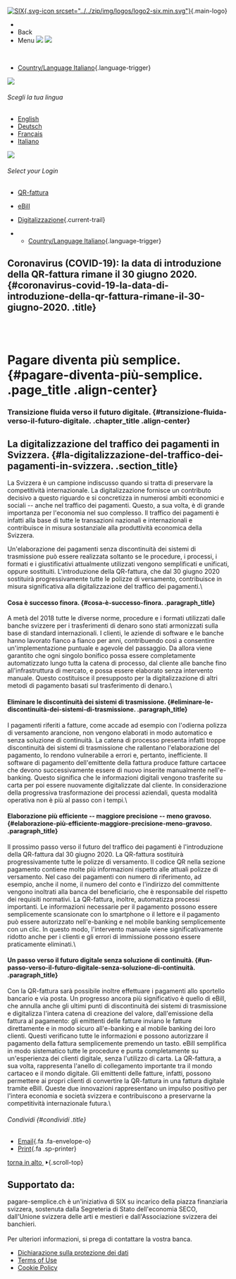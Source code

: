 [![SIX](../../zip/img/logos/logo-six.min.png "SIX"){.svg-icon
srcset="../../zip/img/logos/logo2-six.min.svg"}](../home.html){.main-logo}

-   
-   Back
-   Menu
    ![](data:image/svg+xml;base64,PHN2ZyB2aWV3Ym94PSIwIDAgMTYgMTYiPgogICAgICAgICAgICA8cGF0aCBkPSJNMCA3aDE2djJIMFY3em0wLTVoMTZ2MkgwVjJ6bTAgMTBoMTZ2Mkgwdi0yeiI+PC9wYXRoPgogICAgICAgICAgPC9zdmc+)
    ![](data:image/svg+xml;base64,PHN2ZyB2aWV3Ym94PSIwIDAgMTYgMTYiPgogICAgICAgICAgICA8cGF0aCBkPSJNNy4zMTYgOEwyLjM0MiAzLjAyNSAyIDIuNjg1IDIuNjg0IDJsLjM0LjM0Mkw4IDcuMzE2bDQuOTc1LTQuOTc0LjM0LS4zNDIuNjg1LjY4NC0uMzQyLjM0TDguNjg0IDhsNC45NzQgNC45NzUuMzQyLjM0LS42ODQuNjg1LS4zNC0uMzQyTDggOC42ODRsLTQuOTc1IDQuOTc0LS4zNC4zNDJMMiAxMy4zMTZsLjM0Mi0uMzRMNy4zMTYgOHoiPjwvcGF0aD4KICAgICAgICAgIDwvc3ZnPg==)

&nbsp;

-   [Country/Language Italiano](digitalisierung.html#){.language-trigger}

![](data:image/svg+xml;base64,PHN2ZyB2aWV3Ym94PSIwIDAgMTYgMTYiPgogICAgICAgICAgICAgICAgICA8cGF0aCBkPSJNNy4zMTYgOEwyLjM0MiAzLjAyNSAyIDIuNjg1IDIuNjg0IDJsLjM0LjM0Mkw4IDcuMzE2bDQuOTc1LTQuOTc0LjM0LS4zNDIuNjg1LjY4NC0uMzQyLjM0TDguNjg0IDhsNC45NzQgNC45NzUuMzQyLjM0LS42ODQuNjg1LS4zNC0uMzQyTDggOC42ODRsLTQuOTc1IDQuOTc0LS4zNC4zNDJMMiAxMy4zMTZsLjM0Mi0uMzRMNy4zMTYgOHoiPjwvcGF0aD4KICAgICAgICAgICAgICAgIDwvc3ZnPg==)

###### Scegli la tua lingua

-   [English](https://www.einfach-zahlen.ch/en/home/digitalisierung.html)
-   [Deutsch](https://www.einfach-zahlen.ch/de/home/digitalisierung.html)
-   [Français](https://www.einfach-zahlen.ch/fr/home/digitalisierung.html)
-   [Italiano](digitalisierung.html)

![](data:image/svg+xml;base64,PHN2ZyB2aWV3Ym94PSIwIDAgMTYgMTYiPgogICAgICAgICAgICAgICAgPHBhdGggZD0iTTcuMzE2IDhMMi4zNDIgMy4wMjUgMiAyLjY4NSAyLjY4NCAybC4zNC4zNDJMOCA3LjMxNmw0Ljk3NS00Ljk3NC4zNC0uMzQyLjY4NS42ODQtLjM0Mi4zNEw4LjY4NCA4bDQuOTc0IDQuOTc1LjM0Mi4zNC0uNjg0LjY4NS0uMzQtLjM0Mkw4IDguNjg0bC00Ljk3NSA0Ljk3NC0uMzQuMzQyTDIgMTMuMzE2bC4zNDItLjM0TDcuMzE2IDh6Ij48L3BhdGg+CiAgICAgICAgICAgICAgPC9zdmc+)

###### Select your Login

-   [QR-fattura](qr-bill.html)

-   [eBill](ebill.html)

-   [Digitalizzazione](digitalisierung.html){.current-trail}

-   -   [Country/Language Italiano](digitalisierung.html#){.language-trigger}

## Coronavirus (COVID-19): la data di introduzione della QR-fattura rimane il 30 giugno 2020. {#coronavirus-covid-19-la-data-di-introduzione-della-qr-fattura-rimane-il-30-giugno-2020. .title}

\
 

# Pagare diventa più semplice. {#pagare-diventa-più-semplice. .page_title .align-center}

### Transizione fluida verso il futuro digitale. {#transizione-fluida-verso-il-futuro-digitale. .chapter_title .align-center}

## La digitalizzazione del traffico dei pagamenti in Svizzera. {#la-digitalizzazione-del-traffico-dei-pagamenti-in-svizzera. .section_title}

La Svizzera è un campione indiscusso quando si tratta di preservare la competitività internazionale. La digitalizzazione fornisce
un contributo decisivo a questo riguardo e si concretizza in numerosi ambiti economici e sociali -- anche nel traffico dei
pagamenti. Questo, a sua volta, è di grande importanza per l'economia nel suo complesso. Il traffico dei pagamenti è infatti alla
base di tutte le transazioni nazionali e internazionali e contribuisce in misura sostanziale alla produttività economica della
Svizzera.

Un'elaborazione dei pagamenti senza discontinuità dei sistemi di trasmissione può essere realizzata soltanto se le procedure, i
processi, i formati e i giustificativi attualmente utilizzati vengono semplificati e unificati, oppure sostituiti. L'introduzione
della QR-fattura, che dal 30 giugno 2020 sostituirà progressivamente tutte le polizze di versamento, contribuisce in misura
significativa alla digitalizzazione del traffico dei pagamenti.\

#### Cosa è successo finora. {#cosa-è-successo-finora. .paragraph_title}

A metà del 2018 tutte le diverse norme, procedure e i formati utilizzati dalle banche svizzere per i trasferimenti di denaro sono
stati armonizzati sulla base di standard internazionali. I clienti, le aziende di software e le banche hanno lavorato fianco a
fianco per anni, contribuendo così a consentire un\'implementazione puntuale e agevole del passaggio. Da allora viene garantito
che ogni singolo bonifico possa essere completamente automatizzato lungo tutta la catena di processo, dal cliente alle banche fino
all\'infrastruttura di mercato, e possa essere elaborato senza intervento manuale. Questo costituisce il presupposto per la
digitalizzazione di altri metodi di pagamento basati sul trasferimento di denaro.\

#### Eliminare le discontinuità dei sistemi di trasmissione. {#eliminare-le-discontinuità-dei-sistemi-di-trasmissione. .paragraph_title}

I pagamenti riferiti a fatture, come accade ad esempio con l'odierna polizza di versamento arancione, non vengono elaborati in
modo automatico e senza soluzione di continuità. La catena di processo presenta infatti troppe discontinuità dei sistemi di
trasmissione che rallentano l'elaborazione del pagamento, lo rendono vulnerabile a errori e, pertanto, inefficiente. Il software
di pagamento dell'emittente della fattura produce fatture cartacee che devono successivamente essere di nuovo inserite manualmente
nell'e-banking. Questo significa che le informazioni digitali vengono trasferite su carta per poi essere nuovamente digitalizzate
dal cliente. In considerazione della progressiva trasformazione dei processi aziendali, questa modalità operativa non è più al
passo con i tempi.\

#### Elaborazione più efficiente -- maggiore precisione -- meno gravoso. {#elaborazione-più-efficiente-maggiore-precisione-meno-gravoso. .paragraph_title}

Il prossimo passo verso il futuro del traffico dei pagamenti è l'introduzione della QR-fattura dal 30 giugno 2020. La QR-fattura
sostituirà progressivamente tutte le polizze di versamento. Il codice QR nella sezione pagamento contiene molte più informazioni
rispetto alle attuali polizze di versamento. Nel caso dei pagamenti con numero di riferimento, ad esempio, anche il nome, il
numero del conto e l'indirizzo del committente vengono inoltrati alla banca del beneficiario, che è responsabile del rispetto dei
requisiti normativi. La QR-fattura, inoltre, automatizza processi importanti. Le informazioni necessarie per il pagamento possono
essere semplicemente scansionate con lo smartphone o il lettore e il pagamento può essere autorizzato nell'e-banking e nel mobile
banking semplicemente con un clic. In questo modo, l'intervento manuale viene significativamente ridotto anche per i clienti e gli
errori di immissione possono essere praticamente eliminati.\

#### Un passo verso il futuro digitale senza soluzione di continuità. {#un-passo-verso-il-futuro-digitale-senza-soluzione-di-continuità. .paragraph_title}

Con la QR-fattura sarà possibile inoltre effettuare i pagamenti allo sportello bancario e via posta. Un progresso ancora più
significativo è quello di eBill, che annulla anche gli ultimi punti di discontinuità dei sistemi di trasmissione e digitalizza
l'intera catena di creazione del valore, dall'emissione della fattura al pagamento: gli emittenti delle fatture inviano le fatture
direttamente e in modo sicuro all'e-banking e al mobile banking dei loro clienti. Questi verificano tutte le informazioni e
possono autorizzare il pagamento della fattura semplicemente premendo un tasto. eBill semplifica in modo sistematico tutte le
procedure e punta completamente su un'esperienza dei clienti digitale, senza l'utilizzo di carta. La QR-fattura, a sua volta,
rappresenta l'anello di collegamento importante tra il mondo cartaceo e il mondo digitale. Gli emittenti delle fatture, infatti,
possono permettere ai propri clienti di convertire la QR-fattura in una fattura digitale tramite eBill. Queste due innovazioni
rappresentano un impulso positivo per l'intera economia e società svizzera e contribuiscono a preservarne la competitività
internazionale futura.\

###### Condividi {#condividi .title}

-   [Email](mailto:?subject=Raccomandazione%20sito%3A%20&body=Il%20seguente%20contributo%20potrebbe%20interessare%20anche%20te.%20%0A%0APer%20leggere%20la%20pagina%20clicca%20sul%20seguente%20link%3A%0d%0ahttps%3A%2F%2Fwww.einfach-zahlen.ch%2Fit%2Fhome%2Fdigitalisierung.html%3Futm_campaign%3Dpage-interactivity%26utm_medium%3Dshare%26utm_content%3Dhttps%3A%2F%2Fwww.einfach-zahlen.ch%2Fit%2Fhome%2Fdigitalisierung.html%26utm_medium%3Demail%0d%0a){.fa
    .fa-envelope-o}
-   [Print](digitalisierung.html# "Print"){.fa .sp-printer}

[torna in alto
![](data:image/svg+xml;base64,PHN2ZyB3aWR0aD0iMTEiIGhlaWdodD0iMTAiIHZpZXdib3g9IjAgMCAxMSAxMCIgeG1sbnM9Imh0dHA6Ly93d3cudzMub3JnLzIwMDAvc3ZnIj4KICAgICAgICAgICAgICA8cGF0aCBkPSJNNS41IDEuM0wxMC4xMjUgNSA1LjUgOC43Ij48L3BhdGg+PHBhdGggZD0iTTEwIDVIMSIgc3Ryb2tlLWxpbmVjYXA9InNxdWFyZSI+PC9wYXRoPgogICAgICAgICAgICA8L3N2Zz4=)](digitalisierung.html#){.scroll-top}

## Supportato da:

pagare-semplice.ch è un\'iniziativa di SIX su incarico della piazza finanziaria svizzera, sostenuta dalla Segreteria di Stato
dell\'economia SECO, dall\'Unione svizzera delle arti e mestieri e dall\'Associazione svizzera dei banchieri.\
\
Per ulteriori informazioni, si prega di contattare la vostra banca.

-   [Dichiarazione sulla protezione dei dati](../services/legal/privacy-statement.html)
-   [Terms of Use](../services/legal/terms-of-use.html)
-   [Cookie Policy](https://www.einfach-zahlen.ch/en/services/legal/cookie-policy.html)
